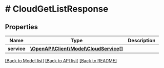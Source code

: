 # # CloudGetListResponse

## Properties

Name | Type | Description | Notes
------------ | ------------- | ------------- | -------------
**service** | [**\OpenAPI\Client\Model\CloudService[]**](CloudService.md) |  | [optional]

[[Back to Model list]](../../README.md#models) [[Back to API list]](../../README.md#endpoints) [[Back to README]](../../README.md)
